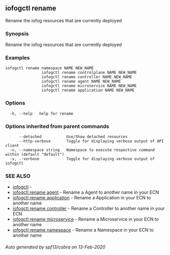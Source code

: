 ## iofogctl rename

Rename the iofog resources that are currently deployed

### Synopsis

Rename the iofog resources that are currently deployed

### Examples

```
iofogctl rename namespace NAME NEW_NAME
				iofogctl rename controlplane NAME NEW_NAME
				iofogctl rename controller NAME NEW_NAME
				iofogctl rename agent NAME NEW_NAME
				iofogctl rename microservice NAME NEW_NAME
				iofogctl rename application NAME NEW_NAME
```

### Options

```
  -h, --help   help for rename
```

### Options inherited from parent commands

```
      --detached           Use/Show detached resources
      --http-verbose       Toggle for displaying verbose output of API client
  -n, --namespace string   Namespace to execute respective command within (default "default")
  -v, --verbose            Toggle for displaying verbose output of iofogctl
```

### SEE ALSO

* [iofogctl](iofogctl.md)	 - 
* [iofogctl rename agent](iofogctl_rename_agent.md)	 - Rename a Agent to another name in your ECN
* [iofogctl rename application](iofogctl_rename_application.md)	 - Rename a Application in your ECN to another name
* [iofogctl rename controller](iofogctl_rename_controller.md)	 - Rename a Controller to another name in your ECN
* [iofogctl rename microservice](iofogctl_rename_microservice.md)	 - Rename a Microservice in your ECN to another name
* [iofogctl rename namespace](iofogctl_rename_namespace.md)	 - Rename a Namespace in your ECN to another name

###### Auto generated by spf13/cobra on 13-Feb-2020
